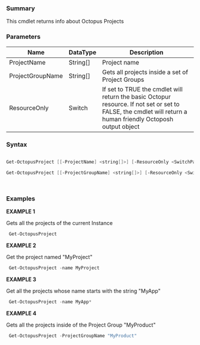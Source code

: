 ﻿### Summary

This cmdlet returns info about Octopus Projects
### Parameters
| Name | DataType          | Description |
| ------------- | ----------- | ----------- |
| ProjectName | String[] |  Project name     |
| ProjectGroupName | String[] |  Gets all projects inside a set of Project Groups     |
| ResourceOnly | Switch |  If set to TRUE the cmdlet will return the basic Octopur resource. If not set or set to FALSE, the cmdlet will return a human friendly Octoposh output object     |

### Syntax
``` powershell

Get-OctopusProject [[-ProjectName] <string[]>] [-ResourceOnly <SwitchParameter>] [<CommonParameters>]

Get-OctopusProject [[-ProjectGroupName] <string[]>] [-ResourceOnly <SwitchParameter>] [<CommonParameters>]




``` 

### Examples 

**EXAMPLE 1**

Gets all the projects of the current Instance

``` powershell 
 Get-OctopusProject
``` 

**EXAMPLE 2**

Get the project named "MyProject"

``` powershell 
 Get-OctopusProject -name MyProject
``` 

**EXAMPLE 3**

Get all the projects whose name starts with the string "MyApp"

``` powershell 
 Get-OctopusProject -name MyApp*
``` 

**EXAMPLE 4**

Gets all the projects inside of the Project Group "MyProduct"

``` powershell 
 Get-OctopusProject -ProjectGroupName "MyProduct"
``` 

